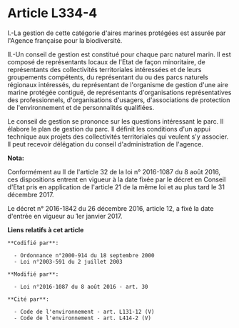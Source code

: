 # Article L334-4

I.-La gestion de cette catégorie d'aires marines protégées est assurée par l'Agence française pour la biodiversité. 

II.-Un conseil de gestion est constitué pour chaque parc naturel marin. Il est composé de représentants locaux de l'Etat de
façon minoritaire, de représentants des collectivités territoriales intéressées et de leurs groupements compétents, du
représentant du ou des parcs naturels régionaux intéressés, du représentant de l'organisme de gestion d'une aire marine
protégée contiguë, de représentants d'organisations représentatives des professionnels, d'organisations d'usagers,
d'associations de protection de l'environnement et de personnalités qualifiées. 

Le conseil de gestion se prononce sur les questions intéressant le parc. Il élabore le plan de gestion du parc. Il définit
les conditions d'un appui technique aux projets des collectivités territoriales qui veulent s'y associer. Il peut recevoir
délégation du conseil d'administration de l'agence.

**Nota:**

Conformément au II de l'article 32 de la loi n° 2016-1087 du 8 août 2016, ces dispositions entrent en vigueur à la date fixée
par le décret en Conseil d'Etat pris en application de l'article 21 de la même loi et au plus tard le 31 décembre 2017.

Le décret n° 2016-1842 du 26 décembre 2016, article 12, a fixé la date d'entrée en vigueur  au 1er janvier 2017.

**Liens relatifs à cet article**

	**Codifié par**:

	  - Ordonnance n°2000-914 du 18 septembre 2000
	  - Loi n°2003-591 du 2 juillet 2003

	**Modifié par**:

	  - Loi n°2016-1087 du 8 août 2016 - art. 30

	**Cité par**:

	  - Code de l'environnement - art. L131-12 (V)
	  - Code de l'environnement - art. L414-2 (V)

